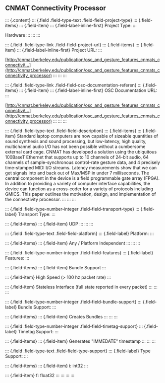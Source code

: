 ## CNMAT Connectivity Processor

::: {.content}
::: {.field .field-type-text .field-field-project-type}
::: {.field-items}
::: {.field-item}
::: {.field-label-inline-first}
Project Type:
:::

Hardware
:::
:::
:::

::: {.field .field-type-link .field-field-project-url}
::: {.field-items}
::: {.field-item}
::: {.field-label-inline-first}
Project URL:
:::

[http://cnmat.berkeley.edu/publication/osc_and_gesture_features_cnmats_connectivi\...](http://cnmat.berkeley.edu/publication/osc_and_gesture_features_cnmats_connectivity_processor)
:::
:::
:::

::: {.field .field-type-link .field-field-osc-documentation-referen}
::: {.field-items}
::: {.field-item}
::: {.field-label-inline-first}
OSC Documentation URL:
:::

[http://cnmat.berkeley.edu/publication/osc_and_gesture_features_cnmats_connectivi\...](http://cnmat.berkeley.edu/publication/osc_and_gesture_features_cnmats_connectivity_processor)
:::
:::
:::

::: {.field .field-type-text .field-field-description}
::: {.field-items}
::: {.field-item}
Standard laptop computers are now capable of sizeable quantities of
sound synthesis and sound processing, but low-latency, high quality,
multichannel audio I/O has not been possible without a cumbersome
external card cage. CNMAT has developed a solution using the ubiquitous
100BaseT Ethernet that supports up to 10 channels of 24-bit audio, 64
channels of sample-synchronous control-rate gesture data, and 4
precisely time-stamped MIDI I/O streams. Latency measurements show that
we can get signals into and back out of Max/MSP in under 7 milliseconds.
The central component in the device is a field programmable gate array
(FPGA). In addition to providing a variety of computer interface
capabilities, the device can function as a cross-coder for a variety of
protocols including GMICS. This paper outlines the motivation, design,
and implementation of the connectivity processor.
:::
:::
:::

::: {.field .field-type-number-integer .field-field-transport-type}
::: {.field-label}
Transport Type:
:::

::: {.field-items}
::: {.field-item}
UDP
:::
:::
:::

::: {.field .field-type-text .field-field-platform}
::: {.field-label}
Platform:
:::

::: {.field-items}
::: {.field-item}
Any / Platform Independent
:::
:::
:::

::: {.field .field-type-number-integer .field-field-features}
::: {.field-label}
Features:
:::

::: {.field-items}
::: {.field-item}
Bundle Support
:::

::: {.field-item}
High Speed (\> 100 hz packet rate)
:::

::: {.field-item}
Stateless Interface (full state reported in every packet)
:::
:::
:::

::: {.field .field-type-number-integer .field-field-bundle-support}
::: {.field-label}
Bundle Support:
:::

::: {.field-items}
::: {.field-item}
Creates Bundles
:::
:::
:::

::: {.field .field-type-number-integer .field-field-timetag-support}
::: {.field-label}
Timetag Support:
:::

::: {.field-items}
::: {.field-item}
Generates \"IMMEDATE\" timestamp
:::
:::
:::

::: {.field .field-type-text .field-field-type-support}
::: {.field-label}
Type Support:
:::

::: {.field-items}
::: {.field-item}
i: int32
:::

::: {.field-item}
f: float32
:::
:::
:::
:::
